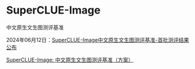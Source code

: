 # SuperCLUE-Image
中文原生文生图测评基准

2024年06月12日：<a href='https://mp.weixin.qq.com/s/XWaNljbcs-1qd-nkqUJayg'>SuperCLUE-Image中文原生文生图测评基准-首批测评结果公布</a>


<a href='https://mp.weixin.qq.com/s/QPeUu5ThP2f0dKEPDuFqxA'>SuperCLUE-Image: 中文原生文生图测评基准（方案）</a>
